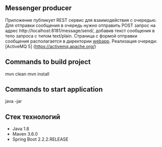 ## Messenger producer
Приложение публикует REST сервис для взаимодействия с очередью.
Для отправки сообщения в очередь нужно отправить POST запрос на адрес http://localhost:8181/message/send/, добавив текст сообщения в тело запроса с типом text/plain. Страница с формой отправки сообщения располагается в директории [webapp](./src/main/webapp). Реализация очереди: [ActiveMQ 5] (https://activemq.apache.org/)

## Commands to build project
mvn clean
mvn install
## Commands to start application
java -jar

## Стек технологий

* Java 1.8
* Maven 3.6.0 
* Spring Boot 2.2.2.RELEASE
